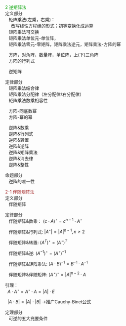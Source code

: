 <font color=syan>2 逆矩阵法</font>  
定义部分  
 $\enspace$ 矩阵乘法(左乘，右乘)：  
 $\enspace\enspace$ 改写线性方程组的形式；初等变换化成运算  
 $\enspace$ 矩阵乘法可交换  
 $\enspace$ 矩阵乘法单位元-单位阵，  
 $\enspace$ 矩阵乘法零元-零矩阵，矩阵乘法逆元，矩阵乘法-方阵的幂  
  
  
 $\enspace$ 方阵，对角阵，数量阵，单位阵，上(下)三角阵  
 $\enspace$ 方阵的行列式  
  
 $\enspace$ 逆矩阵  
  
定律部分  
 $\enspace$ 矩阵乘法结合律  
 $\enspace$ 矩阵乘法分配律（左分配律/右分配律）  
 $\enspace$ 矩阵乘法数乘相容性  
  
 $\enspace$ 方阵-同底数幂  
 $\enspace$ 方阵-幂的幂  
  
 $\enspace$ 逆阵&数乘  
 $\enspace$ 逆阵&行列式  
 $\enspace$ 逆阵&转置  
 $\enspace$ 逆阵&逆阵  
 $\enspace$ 逆阵&矩阵乘法  
 $\enspace$ 逆阵&消去律  
 $\enspace$ 逆阵&整性  
  
命题部分  
 $\enspace$ 逆阵的唯一性  
  
<font color=brown>2-1 伴随矩阵法</font>  
定义部分  
 $\enspace$ 伴随矩阵  
  
定律部分  
 $\enspace$ 伴随矩阵&数乘： $(c\cdot A)^\star=c^{n-1}\cdot A^\star$  
  
 $\enspace$ 伴随矩阵&行列式: $|A^\star|=|A|^{n-1}, n\geq2$  
  
 $\enspace$ 伴随矩阵&转置: $(A^T)^\star=(A^\star)^T$  
  
 $\enspace$ 伴随矩阵&逆: $(A^{-1})^\star=(A^\star)^{-1}$  
  
 $\enspace$ 伴随矩阵&矩阵乘法: $(A\cdot B)^{-1}=B^{-1}\cdot A^{-1}$  
  
 $\enspace$ 伴随矩阵&伴随矩阵:  $(A^\star)^\star=|A|^{n-2}\cdot A$  
  
引理：  
 $\enspace A\cdot A^\star = A^\star\cdot A = |A|\cdot E$  
  
 $\enspace|A\cdot B|=|A|\cdot|B|$  →推广Cauchy-Binet公式  
  
定理部分  
 $\enspace$ 可逆的五大充要条件  
